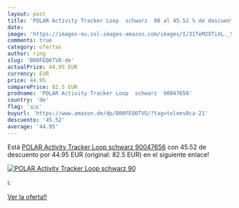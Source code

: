```yaml
---
layout: post
title: 'POLAR Activity Tracker Loop  schwarz  90 al 45.52 % de descuento'
date: 
image: 'https://images-eu.ssl-images-amazon.com/images/I/31TeM2XTiXL._SL200_.jpg'
comments: true
category: ofertas
author: ring
slug: 'B00FEQ6TVO-de'
actualPrice: 44.95 EUR
currency: EUR
price: 44.95
comparePrice: 82.5 EUR
prodname: 'POLAR Activity Tracker Loop  schwarz  90047656'
country: 'de'
flag: '🇩🇪'
buyurl: 'https://www.amazon.de/dp/B00FEQ6TVO/?tag=tolees0ca-21'
descuento: '45.52'
average: '44.95'
---
```


Está [POLAR Activity Tracker Loop  schwarz  90047656](https://www.amazon.de/dp/B00FEQ6TVO/?tag=tolees0ca-21) con 45.52 de descuento por 44.95 EUR (original: 82.5 EUR) en el siguiente enlace!

[![POLAR Activity Tracker Loop  schwarz  90](https://images-eu.ssl-images-amazon.com/images/I/31TeM2XTiXL._SL200_.jpg)](https://www.amazon.de/dp/B00FEQ6TVO/?tag=tolees0ca-21)

ℹ️:


[Ver la oferta!!](https://www.amazon.de/dp/B00FEQ6TVO/?tag=tolees0ca-21)
